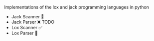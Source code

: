 


Implementations of the lox and jack programming languages in python


- Jack Scanner 🚧
- Jack Parser ❌ TODO
- Lox Scanner ✅
- Lox Parser 🚧